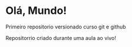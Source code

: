 # Olá, Mundo!
 Primeiro repositorio versionado curso git e github

Repositorrio criado durante uma aula ao vivo!